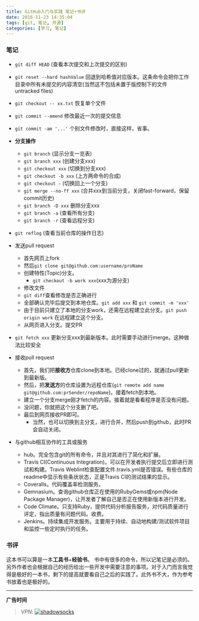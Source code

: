 ```yaml
---
title: GitHub入门与实践 笔记+书评
date: 2016-11-23 14:35:04
tags: [git, 笔记, 开源]
categories: [学习, 笔记]
---
```


### 笔记

-  `git diff HEAD` (查看本次提交和上次提交的区别)

-  `git reset --hard hashValue` 回退到哈希值对应版本。这条命令会把你工作目录中所有未提交的内容清空(当然这不包括未置于版控制下的文件 untracked files)

-  `git checkout -- xx.txt` 恢复单个文件

-  `git commit --amend` 修改最近一次的提交信息

-  `git commit -am '...'` 个别文件修改时，直接这样，省事。

   <!--more-->

-  **分支操作**
   - `git branch` (显示分支一览表)
   - `git branch xxx` (创建分支xxx)
   - `git checkout xxx` (切换到分支xxx)
   - `git checkout -b xxx` (上方两命令的合成)
   - `git checkout -` (切换回上一个分支)
   - `git merge --no-ff xxx` (合并xxx到当前分支，关闭fast-forward，保留commit历史)
   - `git branch -D xxx` 删除分支xxx
   - `git branch -a` (查看所有分支)
   - `git branch -r` (查看远程分支)

-  `git reflog` (查看当前仓库的操作日志)

-  发送pull request
   - 首先网页上fork
   - 然后`git clone git@github.com:username/proName`
   - 创建特性(Topic)分支。
      - `git checkout -b work xxx`(xxx为源分支)
   - 修改文件
   - `git diff`查看修改是否正确进行
   - 全部确认完毕后提交到本地仓库。`git add xxx` 和 `git commit -m 'xxx'`
   - 由于目前只建立了本地的分支work，还需在远程建立此分支。`git push origin work` 在远程建立这个分支。
   - 从网页进入分支。提交PR

-  `git fetch xxx` 更新分支xxx到最新版本。此时需要手动进行merge。这种做法比较安全

-  接收pull request
   - 首先，我们把**接收方**仓库clone到本地。已经clone过的，就通过pull更新到最新版。
   - 然后，把**发送方**的仓库设置为远程仓库(`git remote add name git@github.com:prSender/repoName`)。接着fetch到本地。
   - 建立一个分支merge刚才fetch的内容。接着就是看看程序是否没有问题。
   - 没问题，你就把这个分支删了吧。
   - 最后到网页接收PR即可。
      - 当然，也可以切换到主分支，进行合并，然后push到github，此时PR会自动关闭。

-  与github相互协作的工具或服务

   - hub。完全包含git的所有命令，并且对其进行了简化和扩展。
   - Travis CI(Continuous Integration)。可以在开发者执行提交后立即进行测试和构建。Travis Weblint检查配置文件.travis.yml是否错误。有些仓库的readme中显示有些条状状态，正是Travis CI的测试结果的显示。
   - Coveralls。代码覆盖率检测服务。
   - Gemnasium。查询github仓库正在使用的RubyGems或npm(Node Package Manager)，让开发者了解自己是否正在使用新版本进行开发。
   - Code Climate。只支持Ruby，提供代码分析报告服务，对代码质量进行评定，指出质量有问题代码。收费。
   - Jenkins。持续集成开发服务。主要用于持续、自动地构建/测试软件项目和监控一些定时执行的任务。


### 书评

这本书可以算是一本**工具书**+**经验书**。  书中有很多的命令，所以记笔记是必须的。另外作者也会根据自己的经历给出一些开发中需要注意的事项。对于入门而言我觉得是极好的一本书，剩下的提高就要看自己之后的实践了。此外书不大，作为参考书放着也是极好的。


---

**广告时间**



> *VPN*: <a href="https://portal.shadowsocks.la/aff.php?aff=11951" target="_blank">![shadowsocks](https://github.com/GooZy/GooZy.github.io/blob/hexo/source/images/shadowsocks.png?raw=true)</a>

